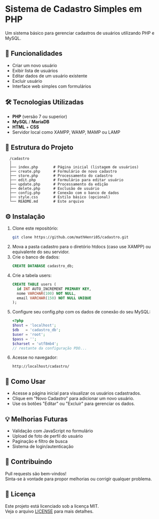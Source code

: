 # Sistema de Cadastro Simples em PHP

Um sistema básico para gerenciar cadastros de usuários utilizando PHP e MySQL.

## 🔧 Funcionalidades

- Criar um novo usuário
- Exibir lista de usuários
- Editar dados de um usuário existente
- Excluir usuário
- Interface web simples com formulários

## 🛠️ Tecnologias Utilizadas

- **PHP** (versão 7 ou superior)
- **MySQL** / **MariaDB**
- **HTML** + **CSS**
- Servidor local como XAMPP, WAMP, MAMP ou LAMP

## 📁 Estrutura do Projeto

      /cadastro  
      │  
      ├── index.php       # Página inicial (listagem de usuários)  
      ├── create.php      # Formulário de novo cadastro  
      ├── store.php       # Processamento do cadastro  
      ├── edit.php        # Formulário para editar usuário  
      ├── update.php      # Processamento da edição  
      ├── delete.php      # Exclusão de usuário  
      ├── config.php      # Conexão com o banco de dados  
      ├── style.css       # Estilo básico (opcional)  
      └── README.md       # Este arquivo  



## ⚙️ Instalação

1. Clone este repositório:
   ```bash
   git clone https://github.com/mathHenri05/cadastro.git

2. Mova a pasta cadastro para o diretório htdocs (caso use XAMPP) ou equivalente do seu servidor.
3. Crie o banco de dados:
    ```sql
   CREATE DATABASE cadastro_db;

4. Crie a tabela users:
   ```sql
   CREATE TABLE users (
     id INT AUTO_INCREMENT PRIMARY KEY,
     nome VARCHAR(100) NOT NULL,
     email VARCHAR(150) NOT NULL UNIQUE
   );

5. Configure seu config.php com os dados de conexão do seu MySQL:
   ```php
   <?php
   $host = 'localhost';
   $db   = 'cadastro_db';
   $user = 'root';
   $pass = '';
   $charset = 'utf8mb4';
   // restante da configuração PDO...

6. Acesse no navegador:
   ```arduino
   http://localhost/cadastro/

## 🚀 Como Usar

- Acesse a página inicial para visualizar os usuários cadastrados.
- Clique em "Novo Cadastro" para adicionar um novo usuário.
- Use os botões "Editar" ou "Excluir" para gerenciar os dados.

## 💡 Melhorias Futuras

- Validação com JavaScript no formulário
- Upload de foto de perfil do usuário
- Paginação e filtro de busca
- Sistema de login/autenticação

## 🤝 Contribuindo

Pull requests são bem-vindos!  
Sinta-se à vontade para propor melhorias ou corrigir qualquer problema.

## 📄 Licença

Este projeto está licenciado sob a licença MIT.  
Veja o arquivo [LICENSE](LICENSE) para mais detalhes.
